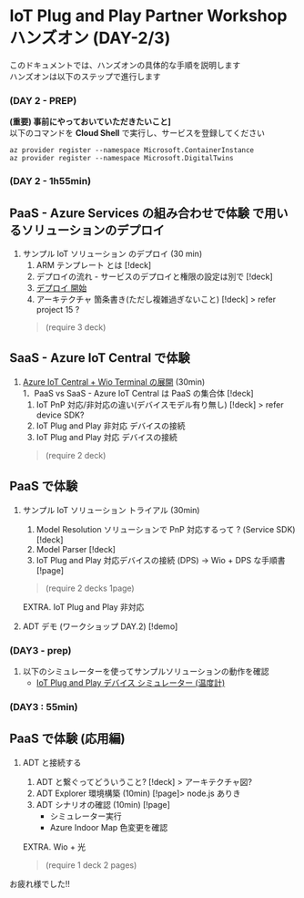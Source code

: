 # IoT Plug and Play Partner Workshop ハンズオン (DAY-2/3)

このドキュメントでは、ハンズオンの具体的な手順を説明します  
ハンズオンは以下のステップで進行します  

### (DAY 2 - PREP)
**(重要) 事前にやっておいていただきたいこと]**  
以下のコマンドを **Cloud Shell** で実行し、サービスを登録してください  
```
az provider register --namespace Microsoft.ContainerInstance  
az provider register --namespace Microsoft.DigitalTwins  
```

### (DAY 2 - 1h55min)
## PaaS - Azure Services の組み合わせで体験 で用いるソリューションのデプロイ  
1. サンプル IoT ソリューション のデプロイ (30 min)
    1. ARM テンプレート とは [!deck] 
    1. デプロイの流れ - サービスのデプロイと権限の設定は別で [!deck]
    1. [デプロイ 開始](./deployment/readme.md)
    1. アーキテクチャ 箇条書き(ただし複雑過ぎないこと) [!deck] > refer project 15 ?
    > (require 3 deck)

## SaaS - Azure IoT Central で体験  
1. [Azure IoT Central + Wio Terminal の展開](./wioterminal/readme.md)  (30min)  
    1．PaaS vs SaaS - Azure IoT Central は PaaS の集合体 [!deck]
    1. IoT PnP 対応/非対応の違い(デバイスモデル有り無し) [!deck] > refer device SDK?
    1. IoT Plug and Play 非対応 デバイスの接続  
    1. IoT Plug and Play 対応 デバイスの接続
    > (require 2 deck)

## PaaS で体験
1. サンプル IoT ソリューション トライアル (30min)  
    1. Model Resolution ソリューションで PnP 対応するって ? (Service SDK) [!deck]  
    1. Model Parser [!deck]
    1. IoT Plug and Play 対応デバイスの接続  (DPS) -> Wio + DPS な手順書 [!page]
    > (require 2 decks 1page)

    EXTRA. IoT Plug and Play 非対応  

1. ADT デモ (ワークショップ DAY.2) [!demo]
       
### (DAY3 - prep) 
1. 以下のシミュレーターを使ってサンプルソリューションの動作を確認
    - [IoT Plug and Play デバイス シミュレーター (温度計)](./simulator/readme.md)

### (DAY3 : 55min)
## PaaS で体験 (応用編)
1. ADT と接続する
    1. ADT と繋ぐってどういうこと? [!deck] > アーキテクチャ図?
    1. ADT Explorer 環境構築 (10min) [!page]> node.js ありき
    1. ADT シナリオの確認 (10min) [!page]
        - シミュレーター実行
        - Azure Indoor Map 色変更を確認

    EXTRA. Wio + 光  
    > (require 1 deck 2 pages)

お疲れ様でした!!  
